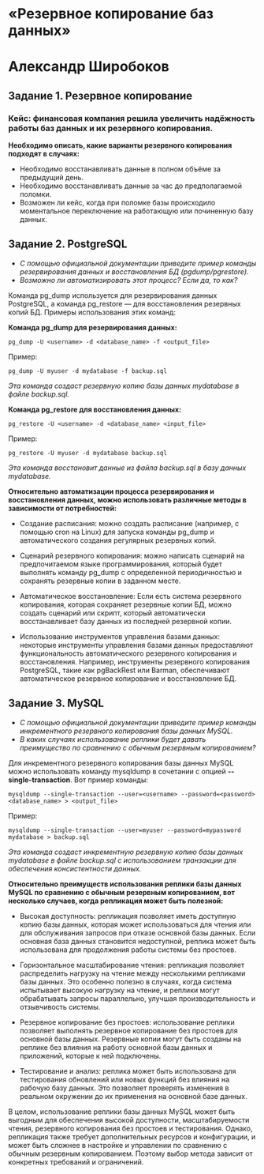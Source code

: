 # «Резервное копирование баз данных»
# Александр Широбоков
## Задание 1. Резервное копирование
### Кейс: финансовая компания решила увеличить надёжность работы баз данных и их резервного копирования.
**Необходимо описать, какие варианты резервного копирования подходят в случаях:**
 - Необходимо восстанавливать данные в полном объёме за предыдущий день.
 - Необходимо восстанавливать данные за час до предполагаемой поломки.
 - Возможен ли кейс, когда при поломке базы происходило моментальное переключение на работающую или починенную базу данных.
## Задание 2. PostgreSQL
 - *С помощью официальной документации приведите пример команды резервирования данных и восстановления БД (pgdump/pgrestore).*
 - *Возможно ли автоматизировать этот процесс? Если да, то как?*

Команда pg_dump используется для резервирования данных PostgreSQL, а команда pg_restore — для восстановления резервных копий БД. Примеры использования этих команд:

**Команда pg_dump для резервирования данных:**
```
pg_dump -U <username> -d <database_name> -f <output_file>
```
Пример:
```
pg_dump -U myuser -d mydatabase -f backup.sql
```
*Эта команда создаст резервную копию базы данных mydatabase в файле backup.sql.*

**Команда pg_restore для восстановления данных:**
```
pg_restore -U <username> -d <database_name> <input_file>
```
Пример:

```
pg_restore -U myuser -d mydatabase backup.sql
```
*Эта команда восстановит данные из файла backup.sql в базу данных mydatabase.*

**Относительно автоматизации процесса резервирования и восстановления данных, можно использовать различные методы в зависимости от потребностей:**

 - Создание расписания: можно создать расписание (например, с помощью cron на Linux) для запуска команды pg_dump и автоматического создания регулярных резервных копий.

 - Сценарий резервного копирования: можно написать сценарий на предпочитаемом языке программирования, который будет выполнять команду pg_dump с определенной периодичностью и сохранять резервные копии в заданном месте.

 - Автоматическое восстановление: Если есть система резервного копирования, которая сохраняет резервные копии БД, можно создать сценарий или скрипт, который автоматически восстанавливает базу данных из последней резервной копии.

 - Использование инструментов управления базами данных: некоторые инструменты управления базами данных предоставляют функциональность автоматического резервного копирования и восстановления. Например, инструменты резервного копирования PostgreSQL, такие как pgBackRest или Barman, обеспечивают автоматическое резервное копирование и восстановление БД.

## Задание 3. MySQL
 - *С помощью официальной документации приведите пример команды инкрементного резервного копирования базы данных MySQL.*
 - *В каких случаях использование реплики будет давать преимущество по сравнению с обычным резервным копированием?*

Для инкрементного резервного копирования базы данных MySQL можно использовать команду mysqldump в сочетании с опцией **--single-transaction**. Вот пример команды:
```
mysqldump --single-transaction --user=<username> --password=<password> <database_name> > <output_file>
```
Пример:
```
mysqldump --single-transaction --user=myuser --password=mypassword mydatabase > backup.sql
```
*Эта команда создаст инкрементную резервную копию базы данных mydatabase в файле backup.sql с использованием транзакции для обеспечения консистентности данных.*

**Относительно преимуществ использования реплики базы данных MySQL по сравнению с обычным резервным копированием, вот несколько случаев, когда репликация может быть полезной:**

 - Высокая доступность: репликация позволяет иметь доступную копию базы данных, которая может использоваться для чтения или для обслуживания запросов при отказе основной базы данных. Если основная база данных становится недоступной, реплика может быть использована для продолжения работы системы без простоев.

 - Горизонтальное масштабирование чтения: репликация позволяет распределить нагрузку на чтение между несколькими репликами базы данных. Это особенно полезно в случаях, когда система испытывает высокую нагрузку на чтение, и реплики могут обрабатывать запросы параллельно, улучшая производительность и отзывчивость системы.

 - Резервное копирование без простоев: использование реплики позволяет выполнять резервное копирование без простоев для основной базы данных. Резервные копии могут быть созданы на реплике без влияния на работу основной базы данных и приложений, которые к ней подключены.

 - Тестирование и анализ: реплика может быть использована для тестирования обновлений или новых функций без влияния на рабочую базу данных. Это позволяет проверять изменения в реальном окружении до их применения на основной базе данных.

В целом, использование реплики базы данных MySQL может быть выгодным для обеспечения высокой доступности, масштабируемости чтения, резервного копирования без простоев и тестирования. Однако, репликация также требует дополнительных ресурсов и конфигурации, и может быть сложнее в настройке и управлении по сравнению с обычным резервным копированием. Поэтому выбор метода зависит от конкретных требований и ограничений.
